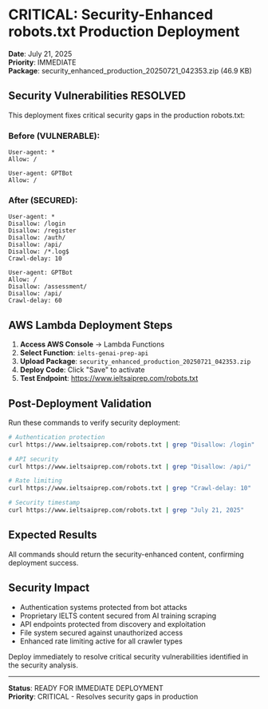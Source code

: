 # CRITICAL: Security-Enhanced robots.txt Production Deployment

**Date**: July 21, 2025  
**Priority**: IMMEDIATE  
**Package**: security_enhanced_production_20250721_042353.zip (46.9 KB)  

## Security Vulnerabilities RESOLVED

This deployment fixes critical security gaps in the production robots.txt:

### Before (VULNERABLE):
```
User-agent: *
Allow: /

User-agent: GPTBot
Allow: /
```

### After (SECURED):
```
User-agent: *
Disallow: /login
Disallow: /register  
Disallow: /auth/
Disallow: /api/
Disallow: /*.log$
Crawl-delay: 10

User-agent: GPTBot
Allow: /
Disallow: /assessment/
Disallow: /api/
Crawl-delay: 60
```

## AWS Lambda Deployment Steps

1. **Access AWS Console** → Lambda Functions
2. **Select Function**: `ielts-genai-prep-api`
3. **Upload Package**: `security_enhanced_production_20250721_042353.zip`
4. **Deploy Code**: Click "Save" to activate
5. **Test Endpoint**: https://www.ieltsaiprep.com/robots.txt

## Post-Deployment Validation

Run these commands to verify security deployment:

```bash
# Authentication protection
curl https://www.ieltsaiprep.com/robots.txt | grep "Disallow: /login"

# API security
curl https://www.ieltsaiprep.com/robots.txt | grep "Disallow: /api/"

# Rate limiting
curl https://www.ieltsaiprep.com/robots.txt | grep "Crawl-delay: 10"

# Security timestamp
curl https://www.ieltsaiprep.com/robots.txt | grep "July 21, 2025"
```

## Expected Results
All commands should return the security-enhanced content, confirming deployment success.

## Security Impact
- Authentication systems protected from bot attacks
- Proprietary IELTS content secured from AI training scraping
- API endpoints protected from discovery and exploitation
- File system secured against unauthorized access
- Enhanced rate limiting active for all crawler types

Deploy immediately to resolve critical security vulnerabilities identified in the security analysis.

---
**Status**: READY FOR IMMEDIATE DEPLOYMENT  
**Priority**: CRITICAL - Resolves security gaps in production